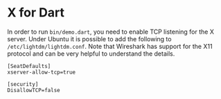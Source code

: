 X for Dart
==========
In order to run `bin/demo.dart`, you need to enable TCP listening for the X
server. Under Ubuntu it is possible to add the following to
`/etc/lightdm/lightdm.conf`. Note that Wireshark has support for the X11
protocol and can be very helpful to understand the details.

```
[SeatDefaults]
xserver-allow-tcp=true

[security]
DisallowTCP=false
```
